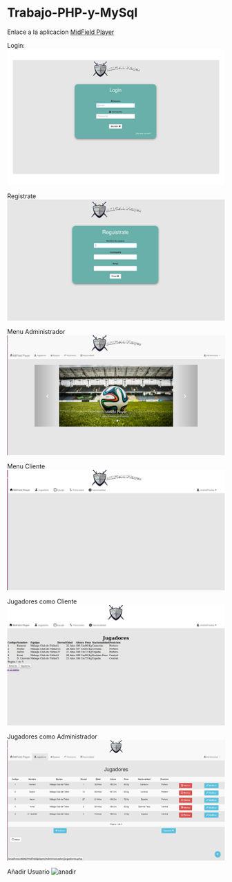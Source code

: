 ﻿# Trabajo-PHP-y-MySql

Enlace a la aplicacion
[MidField Player](http://zambrana26.hol.es "MidField Player")

Login:
![Login](Capturas/login.png "login")

Registrate
![Registrate](Capturas/registrate.png "Registrate")

Menu Administrador
![menuAdministrador](Capturas/menuAdministrador.png "menuAdministrador")

Menu Cliente
![menuCliente](Capturas/menuCliente.png "menuCliente")

Jugadores como Cliente
![jugadoresCliente](Capturas/jugadoresCliente.png "jugadoresCliente")

Jugadores como Administrador
![Jugadores](Capturas/jugadoresAdministrador.png "Jugadores")

Añadir Usuario
![anadir](Capturas/añadirJugadorAdministrador.png "anadir")



